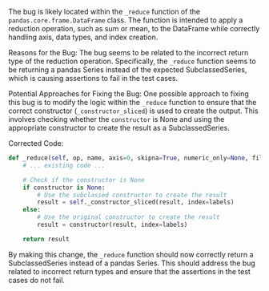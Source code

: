 The bug is likely located within the `_reduce` function of the `pandas.core.frame.DataFrame` class. The function is intended to apply a reduction operation, such as sum or mean, to the DataFrame while correctly handling axis, data types, and index creation.

Reasons for the Bug:
The bug seems to be related to the incorrect return type of the reduction operation. Specifically, the `_reduce` function seems to be returning a pandas Series instead of the expected SubclassedSeries, which is causing assertions to fail in the test cases.

Potential Approaches for Fixing the Bug:
One possible approach to fixing this bug is to modify the logic within the `_reduce` function to ensure that the correct constructor (`_constructor_sliced`) is used to create the output. This involves checking whether the `constructor` is None and using the appropriate constructor to create the result as a SubclassedSeries.

Corrected Code:

```python
def _reduce(self, op, name, axis=0, skipna=True, numeric_only=None, filter_type=None, **kwds):
    # ... existing code ...

    # Check if the constructor is None
    if constructor is None:
        # Use the subclassed constructor to create the result
        result = self._constructor_sliced(result, index=labels)
    else:
        # Use the original constructor to create the result
        result = constructor(result, index=labels)

    return result
```

By making this change, the `_reduce` function should now correctly return a SubclassedSeries instead of a pandas Series. This should address the bug related to incorrect return types and ensure that the assertions in the test cases do not fail.